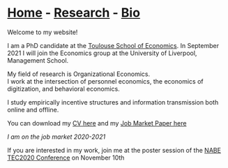 # [Home](./index.html)  -  [Research](./research.html) - [Bio](./bio.html)

Welcome to my website!

I am a PhD candidate at the [Toulouse School of Economics](https://www.tse-fr.eu/). In September 2021 I will join the Economics group at the University of Liverpool, Management School.

My field of research is Organizational Economics.  
I work at the intersection of personnel economics, the economics of digitization, and behavioral economics.

I study empirically incentive structures and information transmission both online and offline.

You can download my [CV here](./CV.pdf) and my [Job Market Paper here](./JMP.pdf)

*I am on the job market 2020-2021*  
  
    
If you are interested in my work, join me at the poster session of the [NABE TEC2020 Conference](https://www.nabe.com/NABE/Events/TEC20/TEC20_Main_Page.aspx?WebsiteKey=91b9e16d-e6fe-4f31-a4af-02c194225c32&hkey=174272f6-eb55-415a-bb34-4a7a84b72df4&New_ContentCollectionOrganizerCommon=1#New_ContentCollectionOrganizerCommon) on November 10th
